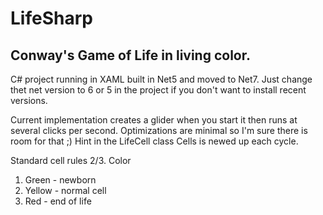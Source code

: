 # LifeSharp
## Conway's Game of Life in living color.
C# project running in XAML built in Net5 and moved to Net7. 
  Just change thet net version to 6 or 5 in the project if you don't want to install recent versions.
  
Current implementation creates a glider when you start it then runs at several clicks per second.
Optimizations are minimal so I'm sure there is room for that ;) Hint in the LifeCell class Cells is newed up each cycle.

Standard cell rules 2/3.
Color
  1) Green - newborn
  2) Yellow - normal cell
  3) Red - end of life
